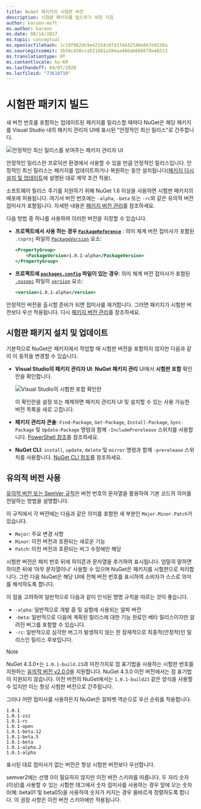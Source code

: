 ```yaml
---
title: NuGet 패키지의 시험판 버전
description: 시험판 패키지를 빌드하기 위한 지침
author: karann-msft
ms.author: karann
ms.date: 08/14/2017
ms.topic: conceptual
ms.openlocfilehash: 1c19f962dc9e42154c0f4374432548e867e9538a
ms.sourcegitcommit: 2b50c450cca521681a384aa466ab666679a40213
ms.translationtype: HT
ms.contentlocale: ko-KR
ms.lasthandoff: 04/07/2020
ms.locfileid: "73610710"
---
```

# <a name="building-pre-release-packages"></a>시험판 패키지 빌드

새 버전 번호를 포함하는 업데이트된 패키지를 릴리스할 때마다 NuGet은 해당 패키지를 Visual Studio 내의 패키지 관리자 UI에 표시된 "안정적인 최신 릴리스"로 간주합니다.

![안정적인 최신 릴리스를 보여주는 패키지 관리자 UI](media/Prerelease_01-LatestStable.png)

안정적인 릴리스란 프로덕션 환경에서 사용할 수 있을 만큼 안정적인 릴리스입니다. 안정적인 최신 릴리스는 패키지를 업데이트하거나 복원하는 동안 설치됩니다([패키지 다시 설치 및 업데이트](../consume-packages/reinstalling-and-updating-packages.md)에 설명된 대로 제약 조건 적용).

소프트웨어 릴리스 주기를 지원하기 위해 NuGet 1.6 이상을 사용하면 시험판 패키지의 배포에 허용됩니다. 여기서 버전 번호에는 `-alpha`, `-beta` 또는 `-rc`와 같은 유의적 버전 접미사가 포함됩니다. 자세한 내용은 [패키지 버전 관리](../concepts/package-versioning.md#pre-release-versions)를 참조하세요.

다음 방법 중 하나를 사용하여 이러한 버전을 지정할 수 있습니다.

- **프로젝트에서 사용 하는 경우 [`PackageReference`](../consume-packages/package-references-in-project-files.md)** : 의미 체계 버전 접미사가 포함된 `.csproj` 파일의 [`PackageVersion`](/dotnet/core/tools/csproj.md#packageversion) 요소:

    ```xml
    <PropertyGroup>
        <PackageVersion>1.0.1-alpha</PackageVersion>
    </PropertyGroup>
    ```

- **프로젝트에 [`packages.config`](../reference/packages-config.md) 파일이 있는 경우**: 의미 체계 버전 접미사가 포함된 [`.nuspec`](../reference/nuspec.md) 파일의 [`version`](../reference/nuspec.md#version) 요소:

    ```xml
    <version>1.0.1-alpha</version>
    ```

안정적인 버전을 출시할 준비가 되면 접미사를 제거합니다. 그러면 패키지가 시험판 버전보다 우선 적용됩니다. 다시 [패키지 버전 관리](../concepts/package-versioning.md#pre-release-versions)를 참조하세요.

## <a name="installing-and-updating-pre-release-packages"></a>시험판 패키지 설치 및 업데이트

기본적으로 NuGet은 패키지에서 작업할 때 시험판 버전을 포함하지 않지만 다음과 같이 이 동작을 변경할 수 있습니다.

- **Visual Studio의 패키지 관리자 UI**: **NuGet 패키지 관리** UI에서 **시험판 포함** 확인란을 확인합니다.

    ![Visual Studio의 시험판 포함 확인란](media/Prerelease_02-CheckPrerelease.png)

    이 확인란을 설정 또는 해제하면 패키지 관리자 UI 및 설치할 수 있는 사용 가능한 버전 목록을 새로 고칩니다.

- **패키지 관리자 콘솔**: `Find-Package`, `Get-Package`, `Install-Package`, `Sync-Package` 및 `Update-Package` 명령과 함께 `-IncludePrerelease` 스위치를 사용합니다. [PowerShell 참조](../reference/powershell-reference.md)를 참조하세요.

- **NuGet CLI**: `install`, `update`, `delete` 및 `mirror` 명령과 함께 `-prerelease` 스위치를 사용합니다. [NuGet CLI 참조](../reference/nuget-exe-cli-reference.md)를 참조하세요.

## <a name="semantic-versioning"></a>유의적 버전 사용

[유의적 버전 또는 SemVer 규칙](https://semver.org/spec/v1.0.0.html)은 버전 번호의 문자열을 활용하여 기본 코드의 의미를 전달하는 방법을 설명합니다.

이 규칙에서 각 버전에는 다음과 같은 의미를 포함한 세 부분인 `Major.Minor.Patch`가 있습니다.

- `Major`: 주요 변경 사항
- `Minor`: 이전 버전과 호환되는 새로운 기능
- `Patch`: 이전 버전과 호환되는 버그 수정에만 해당

시험판 버전은 패치 번호 뒤에 하이픈과 문자열을 추가하여 표시됩니다. 엄밀히 말하면 하이픈 뒤에 ‘아무 문자열이나’ 사용할 수 있으며 NuGet은 패키지를 시험판으로 처리합니다.  그런 다음 NuGet은 해당 UI에 전체 버전 번호를 표시하여 소비자가 스스로 의미를 해석하도록 합니다.

이 점을 고려하여 일반적으로 다음과 같이 인식된 명명 규칙을 따르는 것이 좋습니다.

- `-alpha`: 일반적으로 개발 중 및 실험에 사용되는 알파 버전
- `-beta`: 일반적으로 다음에 계획된 릴리스에 대한 기능 완료인 베타 릴리스이지만 알려진 버그를 포함할 수 있습니다.
- `-rc`: 일반적으로 심각한 버그가 발생하지 않는 한 잠재적으로 최종적(안정적)인 릴리스인 릴리스 후보입니다.

> [!Note]
> NuGet 4.3.0+는 `1.0.1-build.23`과 마찬가지로 점 표기법을 사용하는 시험판 번호를 지원하는 [유의적 버전 v2.0.0](https://semver.org/spec/v2.0.0.html)을 지원합니다. NuGet 4.3.0 이전 버전에서는 점 표기법이 지원되지 않습니다. 이전 버전의 NuGet에서는 `1.0.1-build23` 같은 양식을 사용할 수 있지만 이는 항상 시험판 버전으로 간주됩니다.

그러나 어떤 접미사를 사용하든지 NuGet은 알파벳 역순으로 우선 순위를 적용합니다.

    1.0.1
    1.0.1-zzz
    1.0.1-rc
    1.0.1-open
    1.0.1-beta.12
    1.0.1-beta.5
    1.0.1-beta
    1.0.1-alpha.2
    1.0.1-alpha

표시된 대로 접미사가 없는 버전은 항상 시험판 버전보다 우선합니다.

semver2에는 선행 0이 필요하지 않지만 이전 버전 스키마를 따릅니다. 두 자리 숫자(이상)를 사용할 수 있는 시험판 태그에서 숫자 접미사를 사용하는 경우 앞에 오는 숫자 0(예: beta01 및 beta05)을 사용하여 숫자가 커지는 경우 올바르게 정렬하도록 합니다. 이 권장 사항은 이전 버전 스키마에만 적용됩니다.
